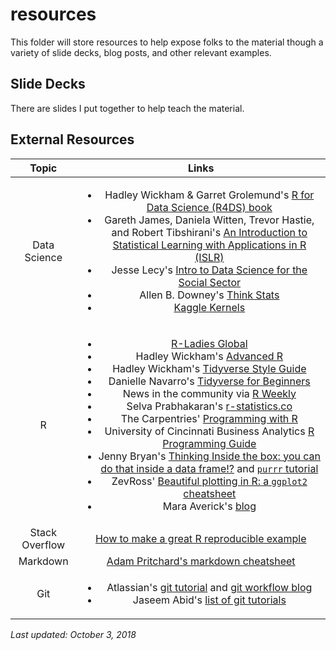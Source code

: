 # resources

This folder will store resources to help expose folks to the material though a variety of slide decks, blog posts, and other relevant examples.

## Slide Decks

There are slides I put together to help teach the material. 

## External Resources

| **Topic** | **Links** |
| :-------: | :-------: |
| Data Science | <ul><li>Hadley Wickham & Garret Grolemund's [R for Data Science (R4DS) book ](http://r4ds.had.co.nz/)</li><li>Gareth James, Daniela Witten, Trevor Hastie, and Robert Tibshirani's [An Introduction to Statistical Learning with Applications in R (ISLR)](http://www-bcf.usc.edu/~gareth/ISL/)</li><li>Jesse Lecy's [Intro to Data Science for the Social Sector](https://ds4ps.github.io/Data-Science-Class/TEXTBOOK/docs/index.html)</li><li>Allen B. Downey's [Think Stats](https://greenteapress.com/wp/think-stats-2e/)</li><li>[Kaggle Kernels](https://www.kaggle.com/kernels)</li></ul>|
| R | <ul><li>[R-Ladies Global](https://rladies.org/)</li><li>Hadley Wickham's [Advanced R](adv-r.had.co.nz/)</li><li>Hadley Wickham's [Tidyverse Style Guide](http://style.tidyverse.org/)</li><li>Danielle Navarro's [Tidyverse for Beginners](https://slides.com/djnavarro/tidyverse-for-beginners#/)</li><li>News in the community via [R Weekly](https://rweekly.org/)</li><li>Selva Prabhakaran's [r-statistics.co](r-statistics.co/)</li><li>The Carpentries' [Programming with R](https://swcarpentry.github.io/r-novice-inflammation/)</li><li>University of Cincinnati Business Analytics [R Programming Guide](https://uc-r.github.io/)</li><li> Jenny Bryan's [Thinking Inside the box: you can do that inside a data frame!?](https://www.rstudio.com/resources/webinars/thinking-inside-the-box-you-can-do-that-inside-a-data-frame/) and [`purrr` tutorial](https://jennybc.github.io/purrr-tutorial/)</li><li> ZevRoss' [Beautiful plotting in R: a `ggplot2` cheatsheet](http://zevross.com/blog/2014/08/04/beautiful-plotting-in-r-a-ggplot2-cheatsheet-3/)</li><li>Mara Averick's [blog](https://maraaverick.rbind.io/)</li></ul> |
| Stack Overflow | [How to make a great R reproducible example](https://stackoverflow.com/questions/5963269/how-to-make-a-great-r-reproducible-example)|
| Markdown | [Adam Pritchard's markdown cheatsheet](https://github.com/adam-p/markdown-here/wiki/Markdown-Cheatsheet) |
| Git | <ul><li>Atlassian's [git tutorial](https://www.atlassian.com/git/tutorials/learn-git-with-bitbucket-cloud) and [git workflow blog](https://www.atlassian.com/blog/git/simple-git-workflow-simple)</li><li> Jaseem Abid's [list of git tutorials](https://gist.github.com/jaseemabid/1321592)</li></ul> |

*Last updated: October 3, 2018*
